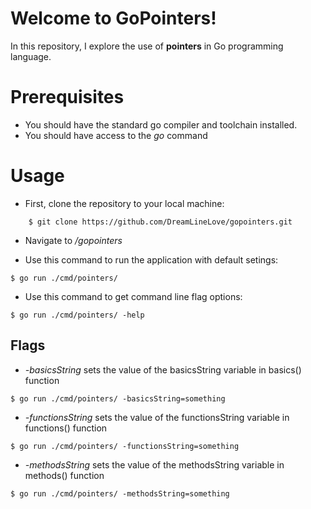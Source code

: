 # Welcome to GoPointers!
In this repository, I explore the use of **pointers** in Go programming language.

# Prerequisites
- You should have the standard go compiler and toolchain installed.
- You should have access to the *go* command

# Usage
- First, clone the repository to your local machine:
```
    $ git clone https://github.com/DreamLineLove/gopointers.git
```

- Navigate to */gopointers*

- Use this command to run the application with default setings:
```
$ go run ./cmd/pointers/
```

- Use this command to get command line flag options:
```
$ go run ./cmd/pointers/ -help
```

## Flags
- *-basicsString* sets the value of the basicsString variable in basics() function
```
$ go run ./cmd/pointers/ -basicsString=something
```

- *-functionsString* sets the value of the functionsString variable in functions() function
```
$ go run ./cmd/pointers/ -functionsString=something
```

- *-methodsString* sets the value of the methodsString variable in methods() function
```
$ go run ./cmd/pointers/ -methodsString=something
```

